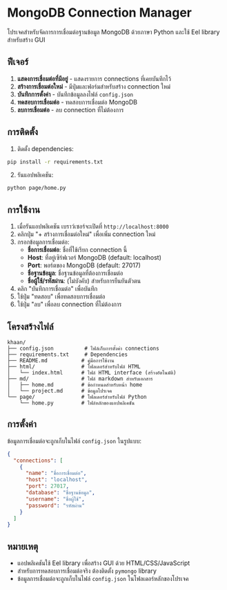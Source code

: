 # MongoDB Connection Manager

โปรเจคสำหรับจัดการการเชื่อมต่อฐานข้อมูล MongoDB ด้วยภาษา Python และใช้ Eel library สำหรับสร้าง GUI

## ฟีเจอร์

1. **แสดงการเชื่อมต่อที่มีอยู่** - แสดงรายการ connections ที่เคยบันทึกไว้
2. **สร้างการเชื่อมต่อใหม่** - มีปุ่มและฟอร์มสำหรับสร้าง connection ใหม่
3. **บันทึกการตั้งค่า** - บันทึกข้อมูลลงไฟล์ `config.json`
4. **ทดสอบการเชื่อมต่อ** - ทดสอบการเชื่อมต่อ MongoDB
5. **ลบการเชื่อมต่อ** - ลบ connection ที่ไม่ต้องการ

## การติดตั้ง

1. ติดตั้ง dependencies:
```bash
pip install -r requirements.txt
```

2. รันแอปพลิเคชัน:
```bash
python page/home.py
```

## การใช้งาน

1. เมื่อรันแอปพลิเคชัน เบราว์เซอร์จะเปิดที่ `http://localhost:8000`
2. คลิกปุ่ม "+ สร้างการเชื่อมต่อใหม่" เพื่อเพิ่ม connection ใหม่
3. กรอกข้อมูลการเชื่อมต่อ:
   - **ชื่อการเชื่อมต่อ**: ชื่อที่ใช้เรียก connection นี้
   - **Host**: ที่อยู่เซิร์ฟเวอร์ MongoDB (default: localhost)
   - **Port**: พอร์ตของ MongoDB (default: 27017)
   - **ชื่อฐานข้อมูล**: ชื่อฐานข้อมูลที่ต้องการเชื่อมต่อ
   - **ชื่อผู้ใช้/รหัสผ่าน**: (ไม่บังคับ) สำหรับการยืนยันตัวตน
4. คลิก "บันทึกการเชื่อมต่อ" เพื่อบันทึก
5. ใช้ปุ่ม "ทดสอบ" เพื่อทดสอบการเชื่อมต่อ
6. ใช้ปุ่ม "ลบ" เพื่อลบ connection ที่ไม่ต้องการ

## โครงสร้างไฟล์

```
khaan/
├── config.json          # ไฟล์เก็บการตั้งค่า connections
├── requirements.txt     # Dependencies
├── README.md           # คู่มือการใช้งาน
├── html/               # โฟลเดอร์สำหรับไฟล์ HTML
│   └── index.html      # ไฟล์ HTML interface (สร้างอัตโนมัติ)
├── md/                 # ไฟล์ markdown สำหรับเอกสาร
│   ├── home.md         # ข้อกำหนดสำหรับหน้า home
│   └── project.md      # ข้อมูลโปรเจค
└── page/               # โฟลเดอร์สำหรับไฟล์ Python
    └── home.py         # ไฟล์หลักของแอปพลิเคชัน
```

## การตั้งค่า

ข้อมูลการเชื่อมต่อจะถูกเก็บในไฟล์ `config.json` ในรูปแบบ:

```json
{
  "connections": [
    {
      "name": "ชื่อการเชื่อมต่อ",
      "host": "localhost",
      "port": 27017,
      "database": "ชื่อฐานข้อมูล",
      "username": "ชื่อผู้ใช้",
      "password": "รหัสผ่าน"
    }
  ]
}
```

## หมายเหตุ

- แอปพลิเคชันใช้ Eel library เพื่อสร้าง GUI ด้วย HTML/CSS/JavaScript
- สำหรับการทดสอบการเชื่อมต่อจริง ต้องติดตั้ง `pymongo` library
- ข้อมูลการเชื่อมต่อจะถูกเก็บในไฟล์ `config.json` ในโฟลเดอร์หลักของโปรเจค 
